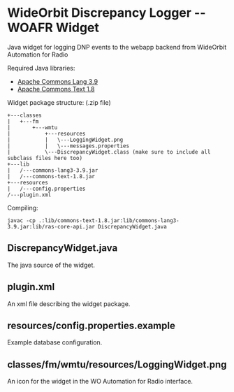 # WideOrbit Discrepancy Logger -- WOAFR Widget

Java widget for logging DNP events to the webapp backend from WideOrbit Automation for Radio

Required Java libraries:

- [Apache Commons Lang 3.9](https://commons.apache.org/proper/commons-lang/download_lang.cgi)
- [Apache Commons Text 1.8](https://commons.apache.org/proper/commons-text/download_text.cgi)

Widget package structure: (.zip file)

```text
+---classes
|   +---fm
|       +---wmtu
|           +---resources
|           |   \---LoggingWidget.png
|           |   \---messages.properties
|           \---DiscrepancyWidget.class (make sure to include all subclass files here too)
+---lib
|   /---commons-lang3-3.9.jar
|   /---commons-text-1.8.jar
+---resources
|   /---config.properties
/---plugin.xml
```

Compiling:

```text
javac -cp .:lib/commons-text-1.8.jar:lib/commons-lang3-3.9.jar:lib/ras-core-api.jar DiscrepancyWidget.java
```

## DiscrepancyWidget.java

The java source of the widget.

## plugin.xml

An xml file describing the widget package.

## resources/config.properties.example

Example database configuration.

## classes/fm/wmtu/resources/LoggingWidget.png

An icon for the widget in the WO Automation for Radio interface.
